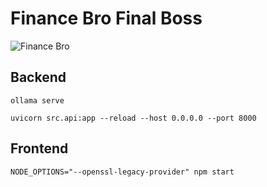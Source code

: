 # Finance Bro Final Boss

![Finance Bro](finance_bro.png)

## Backend
`ollama serve`

`uvicorn src.api:app --reload --host 0.0.0.0 --port 8000`

## Frontend
`NODE_OPTIONS="--openssl-legacy-provider" npm start`